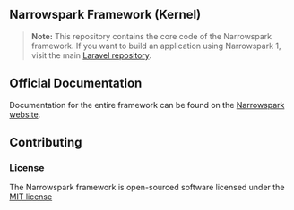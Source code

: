 ## Narrowspark Framework (Kernel)

> **Note:** This repository contains the core code of the Narrowspark framework. If you want to build an application using Narrowspark 1, visit the main [Laravel repository](https://github.com/narrowspark/narrowspark).

## Official Documentation

Documentation for the entire framework can be found on the [Narrowspark website](http://narrowspark.de).

## Contributing

### License

The Narrowspark framework is open-sourced software licensed under the [MIT license](http://opensource.org/licenses/MIT)
